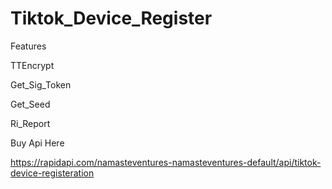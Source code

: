 # Tiktok_Device_Register

Features

TTEncrypt

Get_Sig_Token

Get_Seed

Ri_Report


Buy Api Here

https://rapidapi.com/namasteventures-namasteventures-default/api/tiktok-device-registeration
